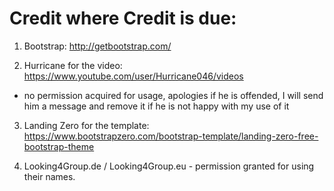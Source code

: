 # Credit where Credit is due:

1) Bootstrap: http://getbootstrap.com/

2) Hurricane for the video: https://www.youtube.com/user/Hurricane046/videos

* no permission acquired for usage, apologies if he is offended, I will send him a message and remove it if he is not happy with my use of it

3) Landing Zero for the template: https://www.bootstrapzero.com/bootstrap-template/landing-zero-free-bootstrap-theme

4) Looking4Group.de / Looking4Group.eu - permission granted for using their names.
